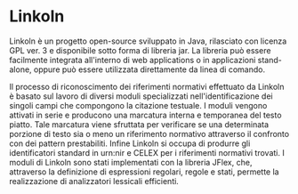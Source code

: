 # Linkoln

Linkoln è un progetto open-source sviluppato in Java, rilasciato con licenza GPL ver. 3 e disponibile sotto forma di libreria jar. La libreria può essere facilmente integrata all'interno di web applications o in applicazioni stand-alone, oppure può essere utilizzata direttamente da linea di comando.

Il processo di riconoscimento dei riferimenti normativi effettuato da Linkoln è basato sul lavoro di diversi moduli specializzati nell'identificazione dei singoli campi che compongono la citazione testuale. I moduli vengono attivati in serie e producono una marcatura interna e temporanea del testo piatto. Tale marcatura viene sfruttata per verificare se una determinata porzione di testo sia o meno un riferimento normativo attraverso il confronto con dei pattern prestabiliti. Infine Linkoln si occupa di produrre gli identificatori standard in urn:nir e CELEX per i riferimenti normativi trovati. I moduli di Linkoln sono stati implementati con la libreria JFlex, che, attraverso la definizione di espressioni regolari, regole e stati, permette la realizzazione di analizzatori lessicali efficienti.


